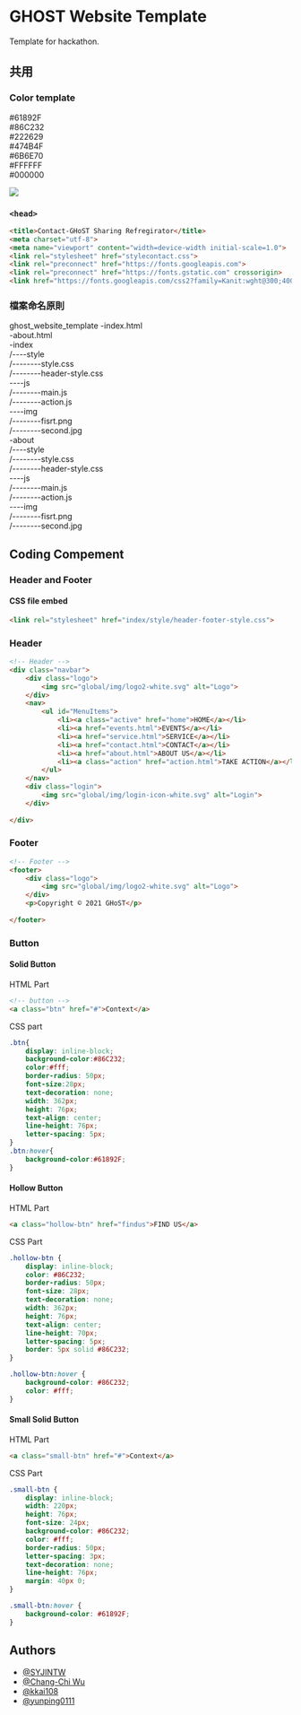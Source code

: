 # GHOST Website Template

Template for hackathon.

## 共用 

### Color template

#61892F  
#86C232  
#222629  
#474B4F  
#6B6E70  
#FFFFFF  
#000000  

![](https://github.com/SYJINTW/ghost_website_template/blob/master/res/color.png)

### `<head>`

```html
<title>Contact-GHoST Sharing Refregirator</title>
<meta charset="utf-8">
<meta name="viewport" content="width=device-width initial-scale=1.0">
<link rel="stylesheet" href="stylecontact.css">
<link rel="preconnect" href="https://fonts.googleapis.com">
<link rel="preconnect" href="https://fonts.gstatic.com" crossorigin>
<link href="https://fonts.googleapis.com/css2?family=Kanit:wght@300;400;500;700;900&display=swap" rel="stylesheet">
```

### 檔案命名原則

ghost_website_template
-index.html  
-about.html  
-index  
/----style  
/--------style.css  
/--------header-style.css  
----js  
/--------main.js  
/--------action.js  
----img  
/--------fisrt.png  
/--------second.jpg   
-about  
/----style  
/--------style.css  
/--------header-style.css  
----js  
/--------main.js  
/--------action.js  
----img  
/--------fisrt.png  
/--------second.jpg  


## Coding Compement 

### Header and Footer

#### CSS file embed

```html
<link rel="stylesheet" href="index/style/header-footer-style.css">
```

### Header

```html
<!-- Header -->
<div class="navbar">
    <div class="logo">
        <img src="global/img/logo2-white.svg" alt="Logo">
    </div>
    <nav>
        <ul id="MenuItems">
            <li><a class="active" href="home">HOME</a></li>
            <li><a href="events.html">EVENTS</a></li>
            <li><a href="service.html">SERVICE</a></li>
            <li><a href="contact.html">CONTACT</a></li>
            <li><a href="about.html">ABOUT US</a></li>
            <li><a class="action" href="action.html">TAKE ACTION</a></li>
        </ul>
    </nav>
    <div class="login">
        <img src="global/img/login-icon-white.svg" alt="Login">
    </div>
    
</div>
```

### Footer

```html
<!-- Footer -->
<footer>
    <div class="logo">
        <img src="global/img/logo2-white.svg" alt="Logo">
    </div>
    <p>Copyright © 2021 GHoST</p>
    
</footer>
```

### Button

#### Solid Button

HTML Part

```html
<!-- button -->
<a class="btn" href="#">Context</a>
```

CSS part

```css
.btn{
    display: inline-block;
    background-color:#86C232;
    color:#fff; 
    border-radius: 50px;
    font-size:28px;
    text-decoration: none;
    width: 362px;
    height: 76px;
    text-align: center;
    line-height: 76px;
    letter-spacing: 5px;
}
.btn:hover{
    background-color:#61892F;
}
```

#### Hollow Button

HTML Part
```html
<a class="hollow-btn" href="findus">FIND US</a>
```

CSS Part
```css
.hollow-btn {
    display: inline-block;
    color: #86C232;
    border-radius: 50px;
    font-size: 28px;
    text-decoration: none;
    width: 362px;
    height: 76px;
    text-align: center;
    line-height: 70px;
    letter-spacing: 5px;
    border: 5px solid #86C232;
}

.hollow-btn:hover {
    background-color: #86C232;
    color: #fff;
}
```

#### Small Solid Button

HTML Part
```html
<a class="small-btn" href="#">Context</a>
```

CSS Part
```css
.small-btn {
    display: inline-block;
    width: 220px;
    height: 76px;
    font-size: 24px;
    background-color: #86C232;
    color: #fff;
    border-radius: 50px;
    letter-spacing: 3px;
    text-decoration: none;
    line-height: 76px;
    margin: 40px 0;
}

.small-btn:hover {
    background-color: #61892F;
}
```





## Authors

- [@SYJINTW](https://github.com/SYJINTW)
- [@Chang-Chi Wu](https://github.com/ChangChiTW)
- [@kkai108](https://github.com/kkai108)
- [@yunping0111](https://www.github.com/yunping0111)

  


